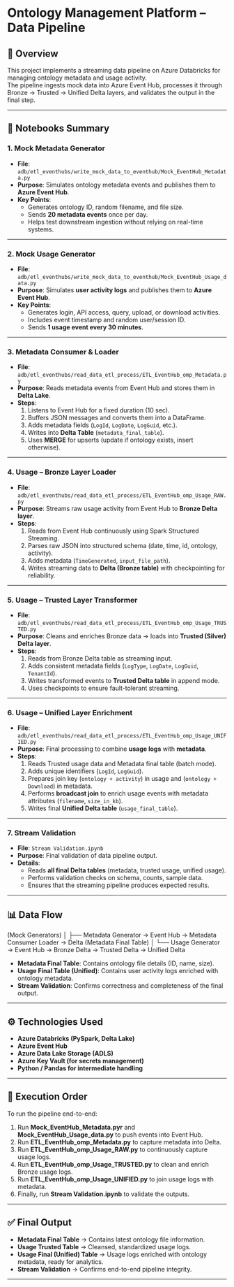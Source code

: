 # Ontology Management Platform – Data Pipeline

## 📌 Overview
This project implements a streaming data pipeline on Azure Databricks for managing ontology metadata and usage activity.  
The pipeline ingests mock data into Azure Event Hub, processes it through Bronze → Trusted → Unified Delta layers, and validates the output in the final step.  

---

## 📂 Notebooks Summary

### 1. **Mock Metadata Generator**
- **File**: `adb/etl_eventhubs/write_mock_data_to_eventhub/Mock_EventHub_Metadata.py`
- **Purpose**: Simulates ontology metadata events and publishes them to **Azure Event Hub**.
- **Key Points**:
  - Generates ontology ID, random filename, and file size.
  - Sends **20 metadata events** once per day.
  - Helps test downstream ingestion without relying on real-time systems.

---

### 2. **Mock Usage Generator**
- **File**: `adb/etl_eventhubs/write_mock_data_to_eventhub/Mock_EventHub_Usage_data.py`
- **Purpose**: Simulates **user activity logs** and publishes them to **Azure Event Hub**.
- **Key Points**:
  - Generates login, API access, query, upload, or download activities.
  - Includes event timestamp and random user/session ID.
  - Sends **1 usage event every 30 minutes**.

---

### 3. **Metadata Consumer & Loader**
- **File**: `adb/etl_eventhubs/read_data_etl_process/ETL_EventHub_omp_Metadata.py`
- **Purpose**: Reads metadata events from Event Hub and stores them in **Delta Lake**.
- **Steps**:
  1. Listens to Event Hub for a fixed duration (10 sec).
  2. Buffers JSON messages and converts them into a DataFrame.
  3. Adds metadata fields (`LogId`, `LogDate`, `LogGuid`, etc.).
  4. Writes into **Delta Table** (`metadata_final_table`).
  5. Uses **MERGE** for upserts (update if ontology exists, insert otherwise).

---

### 4. **Usage – Bronze Layer Loader**
- **File**: `adb/etl_eventhubs/read_data_etl_process/ETL_EventHub_omp_Usage_RAW.py`
- **Purpose**: Streams raw usage activity from Event Hub to **Bronze Delta layer**.
- **Steps**:
  1. Reads from Event Hub continuously using Spark Structured Streaming.
  2. Parses raw JSON into structured schema (date, time, id, ontology, activity).
  3. Adds metadata (`TimeGenerated`, `input_file_path`).
  4. Writes streaming data to **Delta (Bronze table)** with checkpointing for reliability.

---

### 5. **Usage – Trusted Layer Transformer**
- **File**: `adb/etl_eventhubs/read_data_etl_process/ETL_EventHub_omp_Usage_TRUSTED.py`
- **Purpose**: Cleans and enriches Bronze data → loads into **Trusted (Silver) Delta layer**.
- **Steps**:
  1. Reads from Bronze Delta table as streaming input.
  2. Adds consistent metadata fields (`LogType`, `LogDate`, `LogGuid`, `TenantId`).
  3. Writes transformed events to **Trusted Delta table** in append mode.
  4. Uses checkpoints to ensure fault-tolerant streaming.

---

### 6. **Usage – Unified Layer Enrichment**
- **File**: `adb/etl_eventhubs/read_data_etl_process/ETL_EventHub_omp_Usage_UNIFIED.py`
- **Purpose**: Final processing to combine **usage logs** with **metadata**.
- **Steps**:
  1. Reads Trusted usage data and Metadata final table (batch mode).
  2. Adds unique identifiers (`LogId`, `LogGuid`).
  3. Prepares join key (`ontology + activity`) in usage and (`ontology + Download`) in metadata.
  4. Performs **broadcast join** to enrich usage events with metadata attributes (`filename`, `size_in_kb`).
  5. Writes final **Unified Delta table** (`usage_final_table`).

---

### 7. **Stream Validation**
- **File**: `Stream Validation.ipynb`
- **Purpose**: Final validation of data pipeline output.
- **Details**:
  - Reads **all final Delta tables** (metadata, trusted usage, unified usage).
  - Performs validation checks on schema, counts, sample data.
  - Ensures that the streaming pipeline produces expected results.

---

## 📊 Data Flow

(Mock Generators)
│
├── Metadata Generator → Event Hub → Metadata Consumer Loader → Delta (Metadata Final Table)
│
└── Usage Generator → Event Hub → Bronze Delta → Trusted Delta → Unified Delta


- **Metadata Final Table**: Contains ontology file details (ID, name, size).
- **Usage Final Table (Unified)**: Contains user activity logs enriched with ontology metadata.
- **Stream Validation**: Confirms correctness and completeness of the final output.

---

## ⚙️ Technologies Used
- **Azure Databricks (PySpark, Delta Lake)**
- **Azure Event Hub**
- **Azure Data Lake Storage (ADLS)**
- **Azure Key Vault (for secrets management)**
- **Python / Pandas for intermediate handling**

---

## 🚀 Execution Order
To run the pipeline end-to-end:
1. Run **Mock_EventHub_Metadata.pyr** and **Mock_EventHub_Usage_data.py** to push events into Event Hub.  
2. Run **ETL_EventHub_omp_Metadata.py** to capture metadata into Delta.  
3. Run **ETL_EventHub_omp_Usage_RAW.py** to continuously capture usage logs.  
4. Run **ETL_EventHub_omp_Usage_TRUSTED.py** to clean and enrich Bronze usage logs.  
5. Run **ETL_EventHub_omp_Usage_UNIFIED.py** to join usage logs with metadata.  
6. Finally, run **Stream Validation.ipynb** to validate the outputs.  

---

## ✅ Final Output
- **Metadata Final Table** → Contains latest ontology file information.  
- **Usage Trusted Table** → Cleansed, standardized usage logs.  
- **Usage Final (Unified) Table** → Usage logs enriched with ontology metadata, ready for analytics.  
- **Stream Validation** → Confirms end-to-end pipeline integrity.  

---
